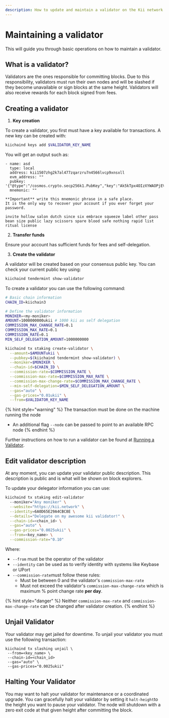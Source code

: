 ```yaml
---
description: How to update and maintain a validator on the Kii network
---
```


# Maintaining a validator

This will guide you through basic operations on how to maintain a validator.

## What is a validator?

Validators are the ones responsible for committing blocks. Due to this responsibility, validators must run their own nodes and will be slashed if they become unavailable or sign blocks at the same height. Validators will also receive rewards for each block signed from fees.

## Creating a validator

1. **Key creation**

To create a validator, you first must have a key available for transactions. A new key can be created with:

```bash
kiichaind keys add $VALIDATOR_KEY_NAME
```

You will get an output such as:

```
- name: asd
  type: local
  address: kii1507zhg2k7al477zqarzru7n4566lvcp9xnsxll
  evm_address: ""
  pubkey: '{"@type":"/cosmos.crypto.secp256k1.PubKey","key":"Ak5kTpx4OIzXYWAOPjEVNFnn/9O+6BUgSbYCYpnUpRU5"}'
  mnemonic: ""

**Important** write this mnemonic phrase in a safe place.
It is the only way to recover your account if you ever forget your password.

invite hollow salon dutch since six embrace squeeze label other pass bean size public lazy scissors spare blood safe nothing rapid list ritual license
```

2. **Transfer funds**

Ensure your account has sufficient funds for fees and self-delegation.

3. **Create the validator**

A validator will be created based on your consensus public key. You can check your current public key using:

```bash
kiichaind tendermint show-validator
```

To create a validator you can use the following command:

```bash
# Basic chain information
CHAIN_ID=kiichain3

# Define the validator information
MONIKER=<my-moniker>
AMOUNT=1000000000ukii # 1000 kii as self delegation
COMMISSION_MAX_CHANGE_RATE=0.1
COMMISSION_MAX_RATE=0.1
COMMISSION_RATE=0.1
MIN_SELF_DELEGATION_AMOUNT=1000000000

kiichaind tx staking create-validator \
  --amount=$AMOUNTukii \
  --pubkey=$(kiichaind tendermint show-validator) \
  --moniker=$MONIKER \
  --chain-id=$CHAIN_ID \
  --commission-rate=$COMMISSION_RATE \
  --commission-max-rate=$COMMISSION_MAX_RATE \
  --commission-max-change-rate=$COMMISSION_MAX_CHANGE_RATE \
  --min-self-delegation=$MIN_SELF_DELEGATION_AMOUNT \
  --gas="auto" \
  --gas-prices="0.01ukii" \
  --from=$VALIDATOR_KEY_NAME
```

{% hint style="warning" %}
The transaction must be done on the machine running the node

* An additional flag `--node` can be passed to point to an available RPC node
{% endhint %}

Further instructions on how to run a validator can be found at [Running a Validator](https://hub.cosmos.network/main/validators/validator-setup.html).

## Edit validator description

At any moment, you can update your validator public description. This description is public and is what will be shown on block explorers.

To update your delegator information you can use:

```bash
kiichaind tx staking edit-validator
  --moniker="Any moniker" \
  --website="https://kii.network" \
  --identity=6A0D65E29A4CBC8E \
  --details="Delegate on my awesome kii validator!" \
  --chain-id=<chain_id> \
  --gas="auto" \
  --gas-prices="0.0025ukii" \
  --from=<key_name> \
  --commission-rate="0.10"
```

Where:

* `--from`  must be the operator of the validator
* `--identity` can be used as to verify identity with systems like Keybase or UPort
* `--commission-rate`must follow these rules:
  * Must be between 0 and the validator's `commission-max-rate`
  * Must not exceed the validator's `commission-max-change-rate` which is maximum % point change rate **per day**.

{% hint style="danger" %}
Neither `commission-max-rate` and `commission-max-change-rate` can be changed after validator creation.
{% endhint %}

## Unjail Validator

Your validator may get jailed for downtime. To unjail your validator you must use the following transaction:

```
kiichaind tx slashing unjail \
 --from=<key_name> \
 --chain-id=<chain_id>
 --gas="auto" \
 --gas-prices="0.0025ukii"
```

## Halting Your Validator <a href="#halting-your-validator" id="halting-your-validator"></a>

You may want to halt your validator for maintenance or a coordinated upgrade. You can gracefully halt your validator by setting it `halt-height`to the height you want to pause your validator. The node will shutdown with a zero exit code at that given height after committing the block.
